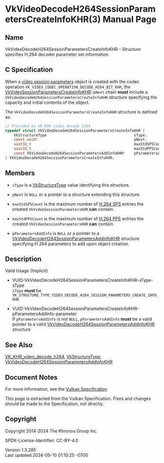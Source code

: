# VkVideoDecodeH264SessionParametersCreateInfoKHR(3) Manual Page

## Name

VkVideoDecodeH264SessionParametersCreateInfoKHR - Structure specifies
H.264 decoder parameter set information



## <a href="#_c_specification" class="anchor"></a>C Specification

When a <a
href="https://registry.khronos.org/vulkan/specs/1.3-extensions/html/vkspec.html#video-session-parameters"
target="_blank" rel="noopener">video session parameters</a> object is
created with the codec operation
`VK_VIDEO_CODEC_OPERATION_DECODE_H264_BIT_KHR`, the
[VkVideoSessionParametersCreateInfoKHR](https://registry.khronos.org/vulkan/specs/1.3-extensions/man/html/VkVideoSessionParametersCreateInfoKHR.html)::`pNext`
chain **must** include a
`VkVideoDecodeH264SessionParametersCreateInfoKHR` structure specifying
the capacity and initial contents of the object.

The `VkVideoDecodeH264SessionParametersCreateInfoKHR` structure is
defined as:

``` c
// Provided by VK_KHR_video_decode_h264
typedef struct VkVideoDecodeH264SessionParametersCreateInfoKHR {
    VkStructureType                                        sType;
    const void*                                            pNext;
    uint32_t                                               maxStdSPSCount;
    uint32_t                                               maxStdPPSCount;
    const VkVideoDecodeH264SessionParametersAddInfoKHR*    pParametersAddInfo;
} VkVideoDecodeH264SessionParametersCreateInfoKHR;
```

## <a href="#_members" class="anchor"></a>Members

- `sType` is a [VkStructureType](https://registry.khronos.org/vulkan/specs/1.3-extensions/man/html/VkStructureType.html) value identifying
  this structure.

- `pNext` is `NULL` or a pointer to a structure extending this
  structure.

- `maxStdSPSCount` is the maximum number of <a
  href="https://registry.khronos.org/vulkan/specs/1.3-extensions/html/vkspec.html#decode-h264-sps"
  target="_blank" rel="noopener">H.264 SPS</a> entries the created
  `VkVideoSessionParametersKHR` **can** contain.

- `maxStdPPSCount` is the maximum number of <a
  href="https://registry.khronos.org/vulkan/specs/1.3-extensions/html/vkspec.html#decode-h264-pps"
  target="_blank" rel="noopener">H.264 PPS</a> entries the created
  `VkVideoSessionParametersKHR` **can** contain.

- `pParametersAddInfo` is `NULL` or a pointer to a
  [VkVideoDecodeH264SessionParametersAddInfoKHR](https://registry.khronos.org/vulkan/specs/1.3-extensions/man/html/VkVideoDecodeH264SessionParametersAddInfoKHR.html)
  structure specifying H.264 parameters to add upon object creation.

## <a href="#_description" class="anchor"></a>Description

Valid Usage (Implicit)

- <a
  href="#VUID-VkVideoDecodeH264SessionParametersCreateInfoKHR-sType-sType"
  id="VUID-VkVideoDecodeH264SessionParametersCreateInfoKHR-sType-sType"></a>
  VUID-VkVideoDecodeH264SessionParametersCreateInfoKHR-sType-sType  
  `sType` **must** be
  `VK_STRUCTURE_TYPE_VIDEO_DECODE_H264_SESSION_PARAMETERS_CREATE_INFO_KHR`

- <a
  href="#VUID-VkVideoDecodeH264SessionParametersCreateInfoKHR-pParametersAddInfo-parameter"
  id="VUID-VkVideoDecodeH264SessionParametersCreateInfoKHR-pParametersAddInfo-parameter"></a>
  VUID-VkVideoDecodeH264SessionParametersCreateInfoKHR-pParametersAddInfo-parameter  
  If `pParametersAddInfo` is not `NULL`, `pParametersAddInfo` **must**
  be a valid pointer to a valid
  [VkVideoDecodeH264SessionParametersAddInfoKHR](https://registry.khronos.org/vulkan/specs/1.3-extensions/man/html/VkVideoDecodeH264SessionParametersAddInfoKHR.html)
  structure

## <a href="#_see_also" class="anchor"></a>See Also

[VK_KHR_video_decode_h264](https://registry.khronos.org/vulkan/specs/1.3-extensions/man/html/VK_KHR_video_decode_h264.html),
[VkStructureType](https://registry.khronos.org/vulkan/specs/1.3-extensions/man/html/VkStructureType.html),
[VkVideoDecodeH264SessionParametersAddInfoKHR](https://registry.khronos.org/vulkan/specs/1.3-extensions/man/html/VkVideoDecodeH264SessionParametersAddInfoKHR.html)

## <a href="#_document_notes" class="anchor"></a>Document Notes

For more information, see the <a
href="https://registry.khronos.org/vulkan/specs/1.3-extensions/html/vkspec.html#VkVideoDecodeH264SessionParametersCreateInfoKHR"
target="_blank" rel="noopener">Vulkan Specification</a>

This page is extracted from the Vulkan Specification. Fixes and changes
should be made to the Specification, not directly.

## <a href="#_copyright" class="anchor"></a>Copyright

Copyright 2014-2024 The Khronos Group Inc.

SPDX-License-Identifier: CC-BY-4.0

Version 1.3.285  
Last updated 2024-05-10 01:10:25 -0700
